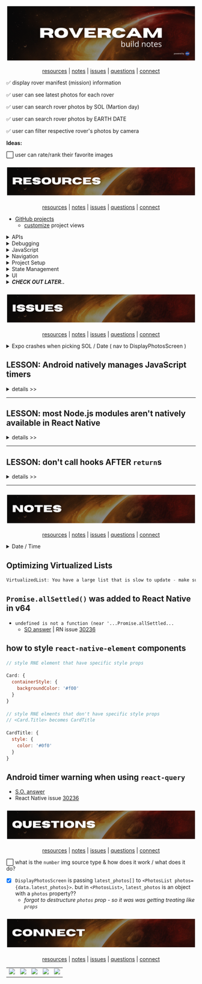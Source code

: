 <!-- #region INTRO -->

<div align='center'>

![rovercam readme graphic](./assets/readme/build-notes-title.png)

</div>

<div align='center'>

[resources](#resources) | [notes](#notes) | [issues](#issues) | [questions](#questions) | [connect](#connect)

</div>

:white_check_mark: display rover manifest (mission) information

:white_check_mark: user can see latest photos for each rover

:white_check_mark: user can search rover photos by SOL (Martion day)

:white_check_mark: user can search rover photos by EARTH DATE

:white_check_mark: user can filter respective rover's photos by camera

**Ideas:**

:white_large_square: user can rate/rank their favorite images

<!-- #endregion /INTRO -->

<!-- #region RESOURCES -->

<h3 id='resources' align='center'>

![rovercam readme graphic](./assets/readme/resources.png)

</h3>

<div align='center'>

[resources](#resources) | [notes](#notes) | [issues](#issues) | [questions](#questions) | [connect](#connect)

</div>
<!-- #region PROJECT MANAGEMENT -->

- [GitHub projects](https://docs.github.com/en/issues/trying-out-the-new-projects-experience/about-projects#about-projects)
  - [customize](https://docs.github.com/en/issues/trying-out-the-new-projects-experience/customizing-your-project-views) project views

<!-- #endregion /PROJECT MANAGEMENT -->

<!-- #region APIS -->

<details>
<summary>APIs</summary>

- [Mars projects](https://mars.nasa.gov/)
- [API Portal](https://api.nasa.gov/)

</details>

<!-- #endregion /APIS -->

<!-- #region DEBUGGING -->

<details>
<summary>Debugging</summary>

- debugging with [`react-devtools`](https://www.npmjs.com/package/react-devtools)
- [Reactotron]()
- [Flipper]()

</details>

<!-- #endregion /DEBUGGING -->

<!-- #region JAVASCRIPT -->

<details>
<summary>JavaScript</summary>

- using `?`: [optional chaining `?` & nullish coalescing `??`](https://www.freecodecamp.org/news/how-the-question-mark-works-in-javascript/)

</details>

<!-- #endregion /JAVASCRIPT -->

<!-- #region NAVIGATION -->

<details>
<summary>Navigation</summary>

- [docs](https://reactnavigation.org/docs/4.x/getting-started)
- [`createStackNavigator`](https://reactnavigation.org/docs/4.x/stack-navigator/)
- [`createAppContainer`](https://reactnavigation.org/docs/4.x/app-containers#props-of-createappcontainer-on-react-native)
- ['Getting Started'](https://reactnavigation.org/docs/4.x/getting-started) packages (with `expo install`):
- [`react-navigation`](https://www.npmjs.com/package/react-navigation)
- [`react-native-gesture-handler`](https://www.npmjs.com/package/react-native-gesture-handler)
- [`react-native-reanimated`](https://www.npmjs.com/package/react-native-reanimated)
- [`react-native-screens`](https://www.npmjs.com/package/react-native-screens)
- [navigating to a new screen](https://reactnavigation.org/docs/4.x/navigating#navigating-to-a-new-screen)
- [route configs](https://reactnavigation.org/docs/4.x/stack-navigator#routeconfigs)
- [`withNavigation`](https://reactnavigation.org/docs/4.x/with-navigation/)
- [`addEventListener`](https://reactnavigation.org/docs/4.x/navigation-prop#addlistener---subscribe-to-updates-to-navigation-lifecycle)
- [`<NavigationEvents>`](https://reactnavigation.org/docs/4.x/navigation-events)

</details>

<!-- #endregion /NAVIGATION -->

<!-- #region PROJECT SETUP -->

<details>
<summary>Project Setup</summary>

- [docs](reactnative.dev)
- [bumping versions](https://reactnative.dev/docs/upgrading)
- [Ignite](https://github.com/infinitered/ignite) React Native boilerplate by [Infinite Red](infinite.red)
- [Storing Sensitive Info](https://reactnative.dev/docs/security#storing-sensitive-info)
  - [react-native-dotenv](https://github.com/goatandsheep/react-native-dotenv)
  - [react-native-config](https://github.com/luggit/react-native-config)
- [docs](https://docs.expo.dev)
- Infinite Red’s “Ignite” React Native boilerplate [services/api setup](https://github.com/infinitered/ignite/tree/master/boilerplate/app/services/api)
- [`expo install`](https://docs.expo.dev/guides/config-plugins/#expo-install)
- latest React Native-compatable [versions](https://docs.expo.dev/versions/latest/?redirected#each-expo-sdk-version-depends-on-a)
- [npm / yarn comparison](https://classic.yarnpkg.com/en/docs/migrating-from-npm#toc-cli-commands-comparison)
- [general colocation](https://kentcdodds.com/blog/colocation)

</details>

<!-- #endregion /PROJECT SETUP -->

<!-- #region STATE MANAGEMENT -->

<details>
<summary>State Management</summary>

- [docs](reactjs.org)
- [component lifecycles](https://projects.wojtekmaj.pl/react-lifecycle-methods-diagram/)
- [mastering useEffect](https://www.youtube.com/watch?v=dH6i3GurZW8)
- [`react-query` package](https://www.npmjs.com/package/react-query) | [docs](https://react-query.tanstack.com/)
- using `react-query` with [React Native](https://react-query.tanstack.com/react-native)
- [dynamic parallel queries](https://www.youtube.com/watch?v=yOjHT-oTFww) (`useQueries`)
- [Placeholder and Initial Data in React Query](https://tkdodo.eu/blog/placeholder-and-initial-data-in-react-query)

- [axios docs](https://github.com/axios/axios#axios)
- [use React Context effectively](https://kentcdodds.com/blog/how-to-use-react-context-effectively)
  - [fixing slow renders](https://kentcdodds.com/blog/fix-the-slow-render-before-you-fix-the-re-render)
- Net Ninja | [React Query tutorial playlist](https://www.youtube.com/playlist?list=PL4cUxeGkcC9jpi7Ptjl5b50p9gLjOFani)
- Tommy Groshong | [reduce state mgmt footprint](https://blog.testdouble.com/posts/2021-05-03-reduce-state-management-with-react-query/) with [React Query](https://react-query.tanstack.com/) ( [Tanner Linsley](https://twitter.com/tannerlinsley) )
- Kent Dodds
  - [app state mgmt with React](https://kentcdodds.com/blog/application-state-management-with-react)
  - faster React apps with [state colocation](https://kentcdodds.com/blog/state-colocation-will-make-your-react-app-faster)

</details>

<!-- #endregion /STATE MANAGEMENT -->

<!-- #region UI COMPONENTS -->

<details>
<summary>UI</summary>

- [using native Android/iOS Platform colors](https://reactnativeelements.com/docs/customization#using-the-respective-platforms-native-colors) in `react-native-elements` theme
- Shopify's React Native [styling workflow](https://shopify.engineering/5-ways-to-improve-your-react-native-styling-workflow)
- [custom background img component](https://www.sitereq.com/post/two-easy-ways-to-add-react-native-background-image)
- dynamic [image source paths](https://stackoverflow.com/a/41432660)
- [fonts: x-platform](https://github.com/react-native-training/react-native-fonts)
- [shields](https://shields.io/)
- RN | [styling](https://reactnative.dev/docs/style)
- RN | [`ImageSource`](https://reactnative.dev/docs/image#imagesource)
- [displaying images with React Native](https://blog.logrocket.com/displaying-images-with-the-react-native-image-component/)
- [`react-native-elements`](https://reactnativeelements.com/)
  - [`ThemeProvider`](https://reactnativeelements.com/docs/customization#using-themeprovider)
- [`react-native-calendars`](https://wix.github.io/react-native-calendars/docs/intro)
  - [overriding defaults](https://github.com/wix/react-native-calendars#advanced-styling)
  - [theme customization](https://github.com/wix/react-native-calendars#customizing-look--feel)
- [fonts](https://docs.expo.dev/versions/latest/sdk/font/)
- [vector icons](https://icons.expo.fyi/)
- [Inkscape](https://inkscape.org/) - vector graphic tool
- [create vector silhouettes from images](https://www.youtube.com/watch?v=PRvqcfLToqY)
- [remove background from photo](https://logosbynick.com/inkscape-how-to-remove-background/)

</details>

<!-- #endregion /UI COMPONENTS -->

<!-- #region CHECK OUT LATER -->

<details>
<summary><strong><em>CHECK OUT LATER..</em></strong></summary>

CHECK OUT LATER
( VORTX API ) [NestJS](https://nestjs.com/) | Node.js framework for building server-side apps & apis
Brad’s NestJS [crash course](https://www.youtube.com/watch?v=wqhNoDE6pb4)
used in `Ignite` | [Mobx-state-tree](https://mobx-state-tree.js.org/intro/welcome)
[`react-native-elements`](https://reactnativeelements.com/docs/overview)

MISC
[undici](https://github.com/nodejs/undici#undici) | Node.js http client ( getting added to Node )
[WHATWG](https://whatwg.org/) | web hypertext application technology working group

</details>

<!-- #endregion /CHECK OUT LATER -->

<!-- #endregion /RESOURCES -->

<!-- #region ISSUES -->

<h3 id='issues' align='center'>

![rovercam readme graphic](./assets/readme/issues.png)

</h3>

<div align='center'>

[resources](#resources) | [notes](#notes) | [issues](#issues) | [questions](#questions) | [connect](#connect)

</div>

<details>
<summary>Expo crashes when picking SOL / Date ( nav to DisplayPhotosScreen )</summary>

**TRIED:**

:white_check_mark: verify route param vals passed to
'Picker' screens (photos, rover)

:white_check_mark: verify navigation object passed to 'Picker' screens

:white_check_mark: disable 'Picker'Screen nav & log passed handler args (date, sol)

:white_check_mark: attempt nav-ing w/out params & PhotosList

\* _nav works when params, PhotosList comp, & RoverCamerasList comp not used_

:white_check_mark: display PhotosList

:white_check_mark: display RoverCamerasList

**CAUSE:**

**_DisplayPhotosScreen dynamic `title` options property's values weren't strings_**

(found by accident when taking passed params out of play (might be TS time))

```javascript
// DisplayOptionsScreen Stack.Screen options:

<Stack.Screen
	name='DisplayPhotos'
	component={DisplayPhotosScreen}
	options={({ route }) => (title: route.params.value)} // <-- * gremlin
/>
```

</details>

## **LESSON:** Android natively manages JavaScript timers

<details>
<summary>details >></summary>

```reactnative
Setting a timer for a long period of time, i.e. multiple minutes, is a performance and correctness issue on Android as it keeps the timer module awake, and timers can only be called when the app is in the foreground. See https://github.com/facebook/react-native/issues/12981 for more info.
(Saw setTimeout with duration 300000ms)
```

### **Evironment**

- `"react-query": "^3.34.14"`
- `"react-native": "0.64.3"`

### **Attempted**

- [x] check out [issue link](https://github.com/facebook/react-native/issues/12981) provided in warning message
  - _\* issue was locked 20JUL01 \*_
  - JS timers get tracked natively on Android - ie. dictates timer triggers. React Native monitors the triggered timers in relation to app lifecycle / rendering
  - IF: long timer is set - app open while timer active === all good
    - ELSE IF: app bg'd BEFORE timer finishes === timer wont activate until next app open
    - EXCEPTION: headless JS timers run when app is bg'd
  - IF: on-app-open timer activation doesn't matter === ignore the warning
    - ELSE IF: timer needs to live for life of session w/out foreground trigger === find your own fix for ignoring the timer on foreground (aka. a different pkg than the one causing the warning)
  - `Alarm Manager` not to be used to wake app - waking up apps with `setTimeout` = "bad idea" (from the core team)
  - warning remains for awareness
- [ ] explore `react-query` docs for a way to shorten/adjust the timer

### **Solution**

- find package that doesn't throw the warning
- [quiet the warning](https://github.com/tannerlinsley/react-query/discussions/356)

### **Root Cause**

```javascript
var _proto = Query.prototype;

_proto.setOptions = function setOptions(options) {
	var _this$options$cacheTi;

	this.options = (0, _extends2.default)({}, this.defaultOptions, options);
	this.meta = options == null ? void 0 : options.meta; // Default to 5 minutes if not cache time is set

	// this is where the 300 seconds (^^^ 5 minutes ^^^) is coming from in the warning
	this.cacheTime = Math.max(
		this.cacheTime || 0,
		(_this$options$cacheTi = this.options.cacheTime) != null
			? _this$options$cacheTi
			: 5 * 60 * 1000
	);
};

_proto.setDefaultOptions = function setDefaultOptions(options) {
	this.defaultOptions = options;
};

_proto.scheduleGc = function scheduleGc() {
	var _this = this;

	this.clearGcTimeout();

	// cacheTime implementation
	if ((0, _utils.isValidTimeout)(this.cacheTime)) {
		this.gcTimeout = setTimeout(function () {
			_this.optionalRemove();
		}, this.cacheTime);
	}
};
```

</details>

<hr>

## **LESSON:** most Node.js modules aren't natively available in React Native

<details>
<summary>details >></summary>

```reactnative
Unable to resolve module fs from <project path>/node_modules/dotenv/lib/main.js: fs could not be found within the project or in these directories: node_modules
```

### **Environment**

- `"react-query": "^3.34.14"`
- `"react-native": "0.64.3"`

### **Attempted**

- checked out these:
  - [using core node.js modules in react native apps](https://javascript.plainenglish.io/using-core-node-js-modules-in-react-native-apps-e6002a33b6ff)
  - issue [1871](https://github.com/facebook/react-native/issues/1871?ref=hackernoon.com)
  - issue [6253](https://github.com/facebook/react-native/issues/6253?ref=hackernoon.com)
  - `browserify` [handbook](https://github.com/browserify/browserify-handbook?ref=hackernoon.com#builtins)

### **Solution**

- [`browserify`](https://browserify.org/?ref=hackernoon.com) | bundles all of your deps so you can `require` them in the browser

### **Root Cause**

- Node.js is written in C++ so it can't get bundled with React Native's JavaScript bundle

</details>

<hr>

## **LESSON:** don't call hooks AFTER `return`s

<details>
<summary>details >></summary>

### **Evironment**

attempting to render latest photos using new `useLatestPhotos` hook

### **Steps**

- S.O. [](https://stackoverflow.com/q/59339287)

### **Solution**

### **Root Cause**

I was running `LogBox.ignoreLogs(["Setting a timer"])` below returned display values.

</details>

<hr>

<!-- #endregion /ISSUES -->

<!-- #region NOTES -->

<h3 id='notes' align='center'>

![rovercam readme graphic](./assets/readme/notes.png)

</h3>

<div align='center'>

[resources](#resources) | [notes](#notes) | [issues](#issues) | [questions](#questions) | [connect](#connect)

</div>

<details>
<summary>Date / Time</summary>

- date / time format [options](https://developer.mozilla.org/en-US/docs/Web/JavaScript/Reference/Global_Objects/Intl/DateTimeFormat/DateTimeFormat)

</details>

## Optimizing Virtualized Lists

```javascript
VirtualizedList: You have a large list that is slow to update - make sure your renderItem function renders components that follow React performance best practices like PureComponent, shouldComponentUpdate, etc.
```

## `Promise.allSettled()` was added to React Native in v64

- `undefined is not a function (near '...Promise.allSettled...`
  - [SO answer](https://stackoverflow.com/a/70114114) | RN issue [30236](https://github.com/facebook/react-native/issues/30236)

## how to style `react-native-element` components

```JavaScript
// style RNE element that have specific style props

Card: {
  containerStyle: {
    backgroundColor: '#f00'
  }
}

// style RNE elments that don't have specific style props
// <Card.Title> becomes CardTitle

CardTitle: {
  style: {
    color: '#0f0'
  }
}
```

## Android timer warning when using `react-query`

- [S.O. answer](https://stackoverflow.com/a/70114114)
- React Native issue [30236](https://github.com/facebook/react-native/issues/30236#issuecomment-939286987)

<!-- #endregion /NOTES -->

<!-- #region QUESTIONS -->

<h3 id='questions' align='center'>

![rovercam readme graphic](./assets/readme/questions.png)

</h3>

<div align='center'>

[resources](#resources) | [notes](#notes) | [issues](#issues) | [questions](#questions) | [connect](#connect)

</div>

:white_large_square: what is the `number` img source type & how does it work / what does it do?

- [x] `DisplayPhotosScreen` is passing `latest_photos[]` to `<PhotosList photos={data.latest_photos}>`. but in `<PhotosList>`, `latest_photos` is an object with a `photos` property??
  - _forgot to destructure `photos` prop - so it was was getting treating like `props`_

<!-- #endregion /QUESTIONS -->

<!-- #region CONNECT -->

<h3 id='connect' align='center'>

![rovercam readme graphic](./assets/readme/connect.png)

</h3>

<div align='center'>

[resources](#resources) | [notes](#notes) | [issues](#issues) | [questions](#questions) | [connect](#connect)

</div>

<table align='center'>
  <tr >
    <td style="border: none;"><a alt='icon link to modevx github account' href='https://github.com/modevx' target='_blank'><img src="https://cdn.iconscout.com/icon/free/png-256/github-157-675821.png" width="90"></a></td> 
    <td style="border: none;"><a alt='icon link to modevx twitter account' href='https://twitter.com/_modevx' target='_blank'><img src="https://cdn.iconscout.com/icon/free/png-256/twitter-235-675852.png" width="90"></a></td>                      
    <td style="border: none;"><a alt='icon link to modevx email' href='mailto:ephraim@modevx.com' target='_blank'><img src="https://cdn.iconscout.com/icon/free/png-256/email-letter-envelope-message-38065.png" width="90"></a></td>  
    <td style="border: none;"><a alt='icon link to ephraim smiths linkedin account' href='https://linkedin.com/in/ephraimjsmith' target='_blank'><img src="https://cdn.iconscout.com/icon/free/png-256/linkedin-187-675833.png" width="90"></a></td>
    <td style="border: none;"><a alt='icon link to modevx instagram account' href='https://instagram.com/_modevx' target='_blank'><img src="https://cdn.iconscout.com/icon/free/png-256/instagram-2752153-2284970.png" width="90"></a></td>
  </tr>
</table>

<!-- #endregion /CONNECT -->
